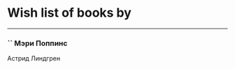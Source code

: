 # Wish list of books by [](https://www.facebook.com/profile.php?id=2429115410558517)
---

### `` Мэри Поппинс
Астрид Линдгрен

